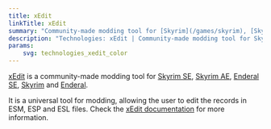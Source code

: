 ```yaml
---
title: xEdit
linkTitle: xEdit
summary: "Community-made modding tool for [Skyrim](/games/skyrim), [Skyrim SE](/games/skyrim-se), [Skyrim AE](/games/skyrim-ae), [Enderal](/games/enderal) and [Enderal SE](/games/enderal-se)."
description: "Technologies: xEdit | Community-made modding tool for Skyrim, Skyrim SE, Skyrim AE, Enderal and Enderal SE."
params:
    svg: technologies_xedit_color
---
```


[xEdit](https://github.com/TES5Edit/TES5Edit/releases/) is a community-made modding tool for [Skyrim SE](/games/skyrim-se), [Skyrim AE](/games/skyrim-ae), [Enderal SE](/games/enderal-se), [Skyrim](/games/skyrim) and [Enderal](/games/enderal).

It is a universal tool for modding, allowing the user to edit the records in ESM, ESP and ESL files. Check the [xEdit documentation](https://tes5edit.github.io/) for more information.